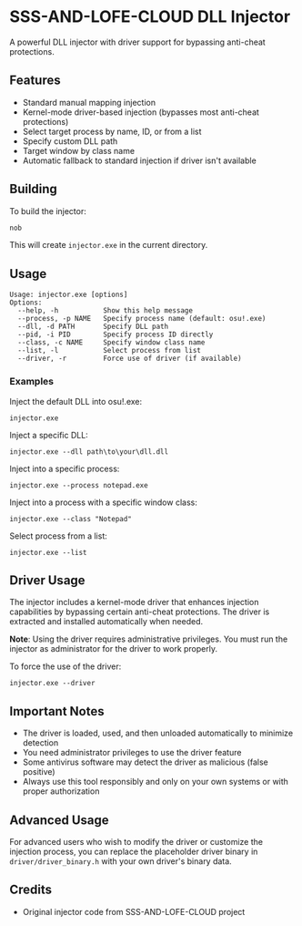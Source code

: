 # SSS-AND-LOFE-CLOUD DLL Injector

A powerful DLL injector with driver support for bypassing anti-cheat protections.

## Features

- Standard manual mapping injection
- Kernel-mode driver-based injection (bypasses most anti-cheat protections)
- Select target process by name, ID, or from a list
- Specify custom DLL path
- Target window by class name
- Automatic fallback to standard injection if driver isn't available

## Building

To build the injector:

```bash
nob
```

This will create `injector.exe` in the current directory.

## Usage

```
Usage: injector.exe [options]
Options:
  --help, -h           Show this help message
  --process, -p NAME   Specify process name (default: osu!.exe)
  --dll, -d PATH       Specify DLL path
  --pid, -i PID        Specify process ID directly
  --class, -c NAME     Specify window class name
  --list, -l           Select process from list
  --driver, -r         Force use of driver (if available)
```

### Examples

Inject the default DLL into osu!.exe:
```
injector.exe
```

Inject a specific DLL:
```
injector.exe --dll path\to\your\dll.dll
```

Inject into a specific process:
```
injector.exe --process notepad.exe
```

Inject into a process with a specific window class:
```
injector.exe --class "Notepad"
```

Select process from a list:
```
injector.exe --list
```

## Driver Usage

The injector includes a kernel-mode driver that enhances injection capabilities by bypassing certain anti-cheat protections. The driver is extracted and installed automatically when needed.

**Note**: Using the driver requires administrative privileges. You must run the injector as administrator for the driver to work properly.

To force the use of the driver:
```
injector.exe --driver
```

## Important Notes

- The driver is loaded, used, and then unloaded automatically to minimize detection
- You need administrator privileges to use the driver feature
- Some antivirus software may detect the driver as malicious (false positive)
- Always use this tool responsibly and only on your own systems or with proper authorization

## Advanced Usage

For advanced users who wish to modify the driver or customize the injection process, you can replace the placeholder driver binary in `driver/driver_binary.h` with your own driver's binary data.

## Credits

- Original injector code from SSS-AND-LOFE-CLOUD project
